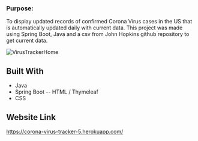 
### Purpose:
To display updated records of confirmed Corona Virus cases in the US that is automatically updated daily with current data. This project was made using Spring Boot, Java and a csv from John Hopkins github repository to get current data.

![VirusTrackerHome](https://user-images.githubusercontent.com/100153283/165620322-5ca06311-d4ec-4017-974a-973eafe82508.png)



## Built With
- Java
- Spring Boot 
-- HTML / Thymeleaf
- CSS

## Website Link
https://corona-virus-tracker-5.herokuapp.com/
